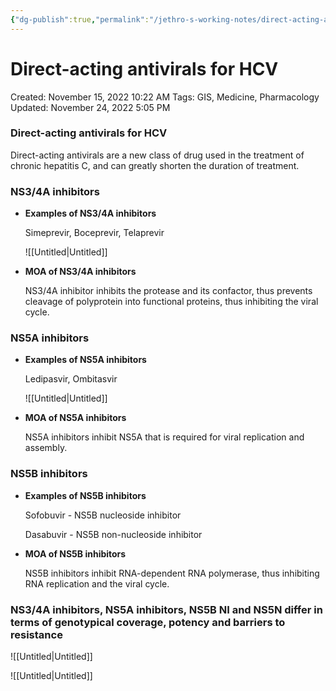 ```yaml
---
{"dg-publish":true,"permalink":"/jethro-s-working-notes/direct-acting-antivirals-for-hcv/","dgPassFrontmatter":true}
---
```



# Direct-acting antivirals for HCV

Created: November 15, 2022 10:22 AM
Tags: GIS, Medicine, Pharmacology
Updated: November 24, 2022 5:05 PM

### Direct-acting antivirals for HCV

Direct-acting antivirals are a new class of drug used in the treatment of chronic hepatitis C, and can greatly shorten the duration of treatment.

### **********************************NS3/4A inhibitors**********************************

- **********************************************************Examples of NS3/4A inhibitors**********************************************************
    
    Simeprevir, Boceprevir, Telaprevir
    
    ![[Untitled\|Untitled]]
    
- ************************************************MOA of NS3/4A inhibitors************************************************
    
    NS3/4A inhibitor inhibits the protease and its confactor, thus prevents cleavage of polyprotein into functional proteins, thus inhibiting the viral cycle.
    

### NS5A inhibitors

- ******************************************************Examples of NS5A inhibitors******************************************************
    
    Ledipasvir, Ombitasvir
    
    ![[Untitled\|Untitled]]
    
- ********************************************MOA of NS5A inhibitors********************************************
    
    NS5A inhibitors inhibit NS5A that is required for viral replication and assembly.
    

### NS5B inhibitors

- ******************************************************Examples of NS5B inhibitors******************************************************
    
    Sofobuvir - NS5B nucleoside inhibitor
    
    Dasabuvir - NS5B non-nucleoside inhibitor
    
- ********************************************MOA of NS5B inhibitors********************************************
    
    NS5B inhibitors inhibit RNA-dependent RNA polymerase, thus inhibiting RNA replication and the viral cycle.
    

### NS3/4A inhibitors, NS5A inhibitors, NS5B NI and NS5N differ in terms of genotypical coverage, potency and barriers to resistance

![[Untitled\|Untitled]]

![[Untitled\|Untitled]]